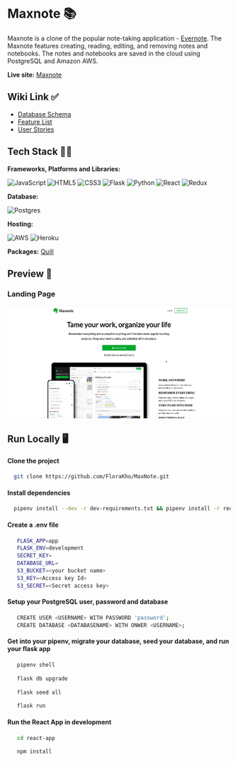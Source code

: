 
# Maxnote 📚 

Maxnote is a clone of the popular note-taking application - [Evernote](https://evernote.com/). The Maxnote features creating, reading, editing, and removing notes and notebooks. The notes and notebooks are saved in the cloud using PostgreSQL and Amazon AWS.

**Live site:**  [Maxnote](https://maxnote.herokuapp.com/) 

## Wiki Link  ✅

* [Database Schema](https://github.com/FloraKho/MaxNote/wiki/Database-Schema)
* [Feature List](https://github.com/FloraKho/MaxNote/wiki/Feature-List)
* [User Stories](https://github.com/FloraKho/MaxNote/wiki/User-Stories)



## Tech Stack 👩‍💻 

**Frameworks, Platforms and Libraries:**

![JavaScript](https://img.shields.io/badge/javascript-%23323330.svg?style=for-the-badge&logo=javascript&logoColor=%23F7DF1E) ![HTML5](https://img.shields.io/badge/html5-%23E34F26.svg?style=for-the-badge&logo=html5&logoColor=white) ![CSS3](https://img.shields.io/badge/css3-%231572B6.svg?style=for-the-badge&logo=css3&logoColor=white) ![Flask](https://img.shields.io/badge/flask-%23000.svg?style=for-the-badge&logo=flask&logoColor=white) ![Python](https://img.shields.io/badge/python-3670A0?style=for-the-badge&logo=python&logoColor=ffdd54) ![React](https://img.shields.io/badge/react-%2320232a.svg?style=for-the-badge&logo=react&logoColor=%2361DAFB) ![Redux](https://img.shields.io/badge/redux-%23593d88.svg?style=for-the-badge&logo=redux&logoColor=white)

**Database:**

![Postgres](https://img.shields.io/badge/postgres-%23316192.svg?style=for-the-badge&logo=postgresql&logoColor=white)

**Hosting:** 

![AWS](https://img.shields.io/badge/AWS-%23FF9900.svg?style=for-the-badge&logo=amazon-aws&logoColor=white) ![Heroku](https://img.shields.io/badge/heroku-%23430098.svg?style=for-the-badge&logo=heroku&logoColor=white)

**Packages:**
[Quill](https://github.com/quilljs/quill) 


## Preview 💚
### Landing Page
![LandingPage](./react-app/public/images/LandingPage.gif)


## Run Locally 🖥

#### Clone the project

```bash
  git clone https://github.com/FloraKho/MaxNote.git
```

#### Install dependencies

```bash
  pipenv install --dev -r dev-requirements.txt && pipenv install -r requirements.txt
```

#### Create a **.env** file 
```bash
   FLASK_APP=app
   FLASK_ENV=development
   SECRET_KEY=
   DATABASE_URL=
   S3_BUCKET=<your bucket name>
   S3_KEY=<Access key Id>
   S3_SECRET=<Secret access key>
```

#### Setup your PostgreSQL user, password and database
```bash
   CREATE USER <USERNAME> WITH PASSWORD 'password';
   CREATE DATABASE <DATABASENAME> WITH ONWER <USERNAME>;
```

#### Get into your pipenv, migrate your database, seed your database, and run your flask app


```bash
   pipenv shell
```

```bash
   flask db upgrade
```

```bash
   flask seed all
```

```bash
   flask run
```

#### Run the React App in development
```bash
   cd react-app
```
```bash
   npm install
```



